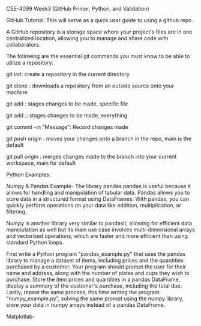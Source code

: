 CSE-4099 Week3 (GitHub Primer, Python, and Validation)

GitHub Tutorial:
This will serve as a quick user guide to using a github repo.

A GitHub repository is a storage space where your project's files are in one centralized location, allowing you to manage and share code with collaborators. 

The following are the essential git commands you must know to be able to utilize a repository:

git init: create a repository in the current directory

git clone <url>: downloads a repository from an outside source onto your machine

git add <file>: stages changes to be made, specific file

git add .: stages changes to be made, everything

git commit -m "Message": Record changes made

git push origin <branch>: moves your changes onto a branch in the repo, main is the default

git pull origin <branch>: merges changes made to the branch into your current workspace, main for default


Python Examples:

Numpy & Pandas Example- The library pandas pandas is useful because it allows for handling and manipulation of tabular data. Pandas allows you to store data in a structured format using DataFrames. With pandas, you can quickly perform operations on your data like addition, multiplication, or filtering.

Numpy is another library very similar to pandasit, allowing for efficient data manipulation as well but its main use case involves multi-dimensional arrays and vectorized operations, which are faster and more efficient than using standard Python loops.

First write a Python program "pandas_example.py" that uses the pandas library to manage a dataset of items, including prices and the quantities purchased by a customer. Your program should prompt the user for their name and address, along with the number of plates and cups they wish to purchase. Store the item prices and quantities in a pandas DataFrame, display a summary of the customer's purchase, including the total due. Lastly, repeat the same process, this time writing the program "numpy_example.py", solving the same prompt using the numpy library, store your data in numpy arrays instead of a pandas DataFrame.

Matplotlab-
